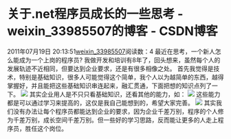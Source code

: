 # 关于.net程序员成长的一些思考 - weixin_33985507的博客 - CSDN博客
2011年07月19日 20:13:51[weixin_33985507](https://me.csdn.net/weixin_33985507)阅读数：4
最近在思考，一个新人怎么能成为一个上岗的程序员?
我做开发和培训有8年了，回头想来，虽然每个人的发展轨迹不近相同，但要达到企业要求，还是有很多相像之处。
首先我觉得是技术，特别是基础知识，很多人可能觉得这个简单，我个人以为越简单的东西，越得掌握好，并且能把这些基础知识串连起来，融汇贯通，下面把想的知识点列了一下。
![](http://blog.51cto.com/attachment/201107/195858307.jpg)
其实企业用人是不只只看基础知识，还看其他的能力，如：
![](http://blog.51cto.com/attachment/201107/195935940.jpg)
这些能力都是可以通过学习来提高的，这仅是我自己能想到的，希望大家完善。
![](http://blog.51cto.com/attachment/201107/195955854.jpg)
其实我们没有办法让每个程序员都能达到企业的要求，因为企业千差万别，程序的个人修为千差万别，成长空间千差万别。但一些好的学习思路，反而能让更多的人走上程序员，胜任这个岗位。

